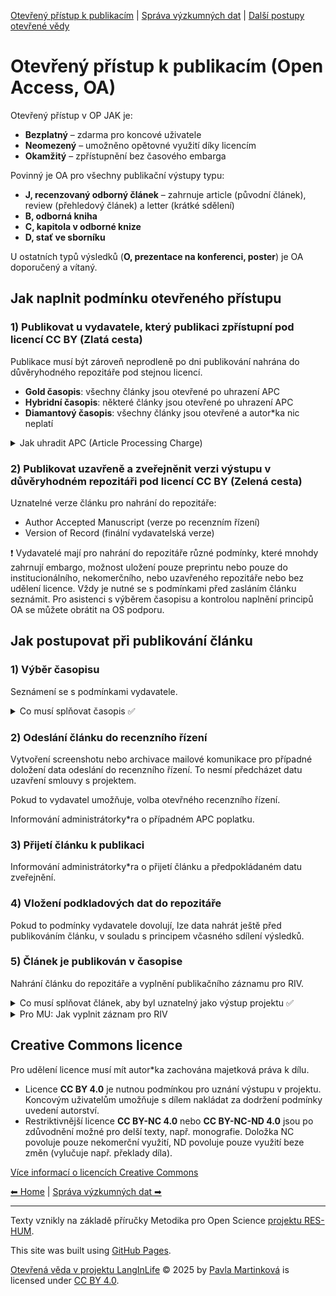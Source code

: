 [Otevřený přístup k publikacím](/osprinciples/open-access) | [Správa výzkumných dat](/osprinciples/sprava-dat) | [Další postupy otevřené vědy](/osprinciples/dalsi-postupy) 

# Otevřený přístup k publikacím (Open Access, OA)

Otevřený přístup v OP JAK je: 
- **Bezplatný** – zdarma pro koncové uživatele
- **Neomezený** – umožněno opětovné využití díky licencím 
- **Okamžitý** – zpřístupnění bez časového embarga

Povinný je OA pro všechny publikační výstupy typu: 
- **J, recenzovaný odborný článek** – zahrnuje article (původní článek), review (přehledový článek) a letter (krátké sdělení) 
- **B, odborná kniha**
- **C, kapitola v odborné knize**
- **D, stať ve sborníku**

U ostatních typů výsledků (**O, prezentace na konferenci, poster**) je OA doporučený a vítaný. 

## Jak naplnit podmínku otevřeného přístupu

### 1) Publikovat u vydavatele, který publikaci zpřístupní pod licencí CC BY (Zlatá cesta)
Publikace musí být zároveň neprodleně po dni publikování nahrána do důvěryhodného repozitáře pod stejnou licencí.

- **Gold časopis**: všechny články jsou otevřené po uhrazení APC
- **Hybridní časopis**: některé články jsou otevřené po uhrazení APC
- **Diamantový časopis**: všechny články jsou otevřené a autor\*ka nic neplatí

<details markdown="1">
  <summary>Jak uhradit APC (Article Processing Charge)</summary> 
  
- Poplatky za otevření článku se pohybují okolo 3000 EUR (může to být mnohem víc) a jsou na ně vyčleněny projektové finance. Je možné využít slev díky smlouvám s vydavateli v rámci projektu Czechelib.
- Pro MU: Tokeny s omezeným počtem nejsou přidělovány projektovým publikacím, ale je možné využít plošných slev a odpuštění poplatků.
- [Více informací o smlouvách v projektu Czechelib](czechelib.cz/cs/419-instrukce-pro-autory)

</details>

### 2) Publikovat uzavřeně a zveřejněnit verzi výstupu v důvěryhodném repozitáři pod licencí CC BY (Zelená cesta)

Uznatelné verze článku pro nahrání do repozitáře:
- Author Accepted Manuscript (verze po recenzním řízení)
- Version of Record (finální vydavatelská verze)

❗ Vydavatelé mají pro nahrání do repozitáře různé podmínky, které mnohdy zahrnují embargo, možnost uložení pouze preprintu nebo pouze do institucionálního, nekomerčního, nebo uzavřeného repozitáře nebo bez udělení licence. Vždy je nutné se s podmínkami před zasláním článku seznámit. Pro asistenci s výběrem časopisu a kontrolou naplnění principů OA se můžete obrátit na OS podporu. 

## Jak postupovat při publikování článku

### 1) Výběr časopisu
Seznámení se s podmínkami vydavatele.

<details markdown="1">
  <summary>Co musí splňovat časopis ✅</summary> 

 - Podmínky vydavatele ponechávají majetková autorská práva autorce\*ovi.
 - Článek vyjde v časopise (Gold, Hybridním nebo Diamantovém) pod licencí CC BY 4.0.
 - Vydavatel umožňuje bezodkladné (bez embarga) nahrání verze po recenzním řízení nebo finální verze článku do repozitáře pod licencí CC BY 4.0.

</details>

### 2) Odeslání článku do recenzního řízení 
Vytvoření screenshotu nebo archivace mailové komunikace pro případné doložení data odeslání do recenzního řízení. To nesmí předcházet datu uzavření smlouvy s projektem.

Pokud to vydavatel umožňuje, volba otevřného recenzního řízení.

Informování administrátorky\*ra o případném APC poplatku. 

### 3) Přijetí článku k publikaci 
Informování administrátorky\*ra o přijetí článku a předpokládaném datu zveřejnění.

### 4) Vložení podkladových dat do repozitáře 
Pokud to podmínky vydavatele dovolují, lze data nahrát ještě před publikováním článku, v souladu s principem včasného sdílení výsledků. 

### 5) Článek je publikován v časopise
Nahrání článku do repozitáře a vyplnění publikačního záznamu pro RIV.

<details markdown="1">
<summary>Co musí splňovat článek, aby byl uznatelný jako výstup projektu ✅</summary> 
  
 - Prokazatelně vznikl v rámci projektu – odeslání do časopisu po začátku projektu a uzavření smlouvy.
 - Obsahuje poděkování projektu – Tato práce vznikla za podpory projektu „Celý život s jazykem: povaha a ontogeneze jazykové komunikace (LangInLife)“, reg. Č.: CZ.02.01.01/00/23_025/0008726, financovaného z Evropského fondu pro regionální rozvoj. / This work was supported by the European Regional Development Fund project “ A lifetime with language: the nature and ontogeny of linguistic communication (LangInLife) ” (reg. no.: CZ.02.01.01/00/23_025/0008726).
  - Má přiděleno DOI.
 - Verze po recenzním řízení nebo finální verze je nahrána v důvěryhodném repozitáři pod licencí CC BY 4.0 – platí pro zelenou i zlatou cestu.
 - Má publikována podkladová data a je s nimi pomocí metadat propojen.
 - Splňuje kritéria pro odvod do RIV jako očekávaný druh výsledku a bude za instituci odveden.

</details>

<details markdown="1">
<summary>Pro MU: Jak vyplnit záznam pro RIV</summary>

Při vytváření záznamu [v aplikaci Publikace (IS)](https://is.muni.cz/auth/publikace) je pro zajištění návaznosti na projekt v příslušné sekci potřeba vložit dva kódy:
- CZ.02.01.01/00/23_025/0008726 s příznakem interní kód MU
- EH23_025/0008726 s příznakem řešení projektu VaV
Nic jiného se nezaškrtává, pokud nejde o kombinaci financování.

</details>

## Creative Commons licence

Pro udělení licence musí mít autor\*ka zachována majetková práva k dílu.

- Licence **CC BY 4.0** je nutnou podmínkou pro uznání výstupu v projektu. Koncovým uživatelům umožňuje s dílem nakládat za dodržení podmínky uvedení autorství.
- Restriktivnější licence **CC BY-NC 4.0** nebo **CC BY-NC-ND 4.0** jsou po zdůvodnění možné pro delší texty, např. monografie. Doložka NC povoluje pouze nekomerční využití, ND povoluje pouze využití beze změn (vylučuje např. překlady díla).

[Více informací o licencích Creative Commons](creativecommons.org/share-your-work/cclicenses)




[⬅ Home](/osprinciples) | [Správa výzkumných dat ➡](/osprinciples/sprava-dat)

---

Texty vznikly na základě příručky Metodika pro Open Science [projektu RES-HUM](https://reshum.muni.cz).

This site was built using [GitHub Pages](https://pages.github.com/).

[Otevřená věda v projektu LangInLife](https://pavla-martinkova.github.io/osprinciples/) © 2025 by [Pavla Martinková](https://github.com/pavla-martinkova) is licensed under [CC BY 4.0](https://creativecommons.org/licenses/by/4.0/).